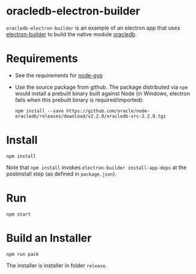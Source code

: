 # oracledb-electron-builder

`oracledb-electron-builder` is an example of an electron app that uses
[electron-builder](https://www.npmjs.com/package/electron-builder) to build the
native module [oracledb](https://www.npmjs.com/package/oracledb).


# Requirements

- See the requirements for
  [node-gyp](https://github.com/nodejs/node-gyp#installation)

- Use the source package from github. The package distributed via `npm` would
  install a prebuilt binary built against Node (in Windows, electron fails when
  this prebuilt binary is required/imported):

  ```
  npm install --save https://github.com/oracle/node-oracledb/releases/download/v2.2.0/oracledb-src-2.2.0.tgz
  ```


# Install

```
npm install
```

Note that `npm install` invokes `electron-builder install-app-deps` at the
postinstall step (as defined in `package.json`).



# Run

```
npm start
```


# Build an Installer

```
npm run pack
```

The installer is installer in folder `release`.
